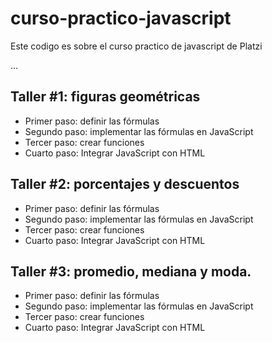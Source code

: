 # curso-practico-javascript
Este codigo es sobre el curso practico de javascript de Platzi

...

## Taller #1: figuras geométricas

- Primer paso: definir las fórmulas
- Segundo paso: implementar las fórmulas en JavaScript 
- Tercer paso: crear funciones
- Cuarto paso: Integrar JavaScript con HTML

## Taller #2: porcentajes y descuentos

- Primer paso: definir las fórmulas
- Segundo paso: implementar las fórmulas en JavaScript 
- Tercer paso: crear funciones
- Cuarto paso: Integrar JavaScript con HTML

## Taller #3: promedio, mediana y moda.

- Primer paso: definir las fórmulas
- Segundo paso: implementar las fórmulas en JavaScript 
- Tercer paso: crear funciones
- Cuarto paso: Integrar JavaScript con HTML
